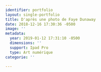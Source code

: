 ```yaml
---
identifier: portfolio
layout: single-portfolio
title: D'après une photo de Faye Dunaway
date: 2018-12-16 17:30:36 -0500
image: ''
metadata:
  year: 2019-01-12 17:31:10 -0500
  dimensions: ''
  support: Ipad Pro
  type: Art numérique
categorie: ''

---
```

